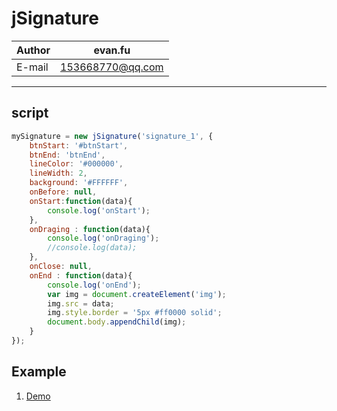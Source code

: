 jSignature
============

|Author|evan.fu|
|---|---
|E-mail|153668770@qq.com

---

## script
```javascript
mySignature = new jSignature('signature_1', {
    btnStart: '#btnStart',
    btnEnd: 'btnEnd',
    lineColor: '#000000',
    lineWidth: 2,
    background: '#FFFFFF',
    onBefore: null,
    onStart:function(data){
        console.log('onStart');
    },
    onDraging : function(data){
        console.log('onDraging');
        //console.log(data);
    },
    onClose: null,
    onEnd : function(data){
        console.log('onEnd');
        var img = document.createElement('img');
        img.src = data;
        img.style.border = '5px #ff0000 solid';
        document.body.appendChild(img);
    }
});
``` 

## Example
1. [Demo](https://awin8516.github.io/jSignature/docs/)  
